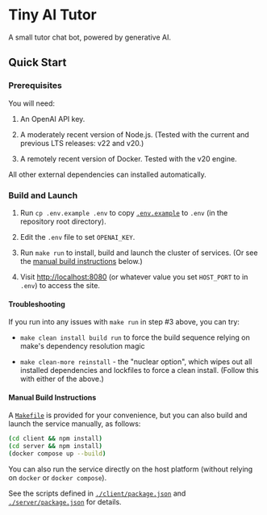 # Tiny AI Tutor

A small tutor chat bot, powered by generative AI.

## Quick Start

### Prerequisites

You will need:

1. An OpenAI API key.

2. A moderately recent version of Node.js. (Tested with the current and previous LTS releases: v22 and v20.)

3. A remotely recent version of Docker. Tested with the v20 engine.

All other external dependencies can installed automatically.

### Build and Launch

1. Run `cp .env.example .env` to copy  [`.env.example`](./.env.example) to `.env` (in the repository root directory).

2. Edit the `.env` file to set `OPENAI_KEY`.

3. Run `make run` to install, build and launch the cluster of services. (Or see the [manual build instructions](#manual-build-instructions) below.)

4. Visit <http://localhost:8080> (or whatever value you set `HOST_PORT` to in `.env`) to access the site.

#### Troubleshooting

If you run into any issues with `make run` in step #3 above, you can try:

  * `make clean install build run` to force the build sequence relying on make's dependency resolution magic

  * `make clean-more reinstall` - the "nuclear option", which wipes out all installed dependencies and lockfiles to force a clean install. (Follow this with either of the above.)

#### Manual Build Instructions

A [`Makefile`](./Makefile) is provided for your convenience, but you can also build and launch the service manually, as follows:

```bash
(cd client && npm install)
(cd server && npm install)
(docker compose up --build)
```

You can also run the service directly on the host platform (without relying on `docker` or `docker compose`).

See the scripts defined in [`./client/package.json`](./client/package.json) and [`./server/package.json`](./server/package.json) for details.
